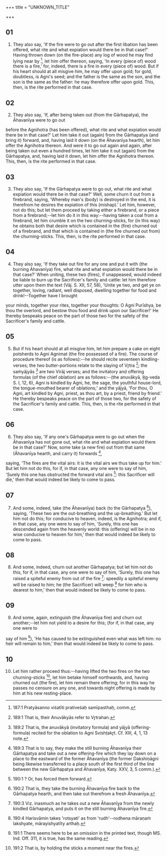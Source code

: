 +++
title = "UNKNOWN_TITLE"

+++


## 01
1. They also say, 'If the fire were to go out after the first libation has been offered, what rite and what expiation would there be in that case?' Having thrown down (on the fire-place) any log of wood he may find lying near by [^egg_521], let him offer thereon, saying, 'In every (piece of) wood there is a fire,' for, indeed, there is a fire in every (piece of) wood. But if his heart should at all misgive him, he may offer upon gold; for gold, doubtless, is Agni's seed; and the father is the same as the son, and the son is the same as the father: he may therefore offer upon gold. This, then, is the rite performed in that case.

[^egg_521]: 187:1 Pratyāsanno viśatīti prativeśaḥ samīpasthaḥ, comm.

## 02
2. They also say, 'If, after being taken out (from the Gārhapatya), the Āhavanīya were to go out

before the Agnihotra (has been offered), what rite and what expiation would there be in that case?' Let him take it out (again) from the Gārhapatya (and bring it) forward, and, having laid it down (on the Āhavanīya hearth), let him offer the Agnihotra thereon. And were it to go out again and again, after being taken out even a hundred times, let him take it out (again) from the Gārhapatya, and, having laid it down, let him offer the Agnihotra thereon. This, then, is the rite performed in that case.

## 03
3. They also say, 'If the Gārhapatya were to go out, what rite and what expiation would there be in that case?' Well, some churn it out from a firebrand, saying, 'Whereby man's (body) is destroyed in the end, it is therefrom he desires the expiation of this (mishap).' Let him, however, not do this; but let them proceed by taking either a firebrand, or a piece from a firebrand;--let him do it in this way:--having taken a coal from a firebrand, let him crumble it on the two churning-sticks, for (in this way) he obtains both that desire which is contained in the (fire) churned out of a firebrand, and that which is contained in (the fire churned out from) the churning-sticks. This, then, is the rite performed in that case.

## 04
4. They also say, 'If they take out fire for any one and put it with (the burning Āhavanīya) fire, what rite and what expiation would there be in that case?' When uniting, these two (fires), if unappeased, would indeed be liable to burn up the Sacrificer's family and cattle: let him therefore utter upon them the text (Vāj. S. XII, 57, 58), 'Unite ye two, and get ye on together, loving, radiant, well disposed, dwelling together for food and drink!--Together have I brought

your minds, together your rites, together your thoughts: O Agni Purīshya, be thou the overlord, and bestow thou food and drink upon our Sacrificer!' He thereby bespeaks peace on the part of those two for the safety of the Sacrificer's family and cattle.

## 05
5. But if his heart should at all misgive him, let him prepare a cake on eight potsherds to Agni Agnimat (the fire possessed of a fire). The course of procedure thereof (is as follows):--he should recite seventeen kindling-verses; the two butter-portions relate to the slaying of Vr̥tra [^egg_522]; the saṁyājyās [^egg_523] are two Virāj verses; and the invitatory and offering formulas (of the chief oblation) are as follows:--(the anuvākyā, R̥g-veda S. I, 12, 6), Agni is kindled by Agni, he, the sage, the youthful house-lord, the tongue-mouthed bearer of oblations;' and the yājyā, 'For thou, O Agni, art kindled by Agni, priest, as thou art, by a priest, friend by friend.' He thereby bespeaks peace on the part of those two, for the safety of the Sacrificer's family and cattle. This, then, is the rite performed in that case.

[^egg_522]: 189:1 That is, their Anuvākyās refer to Vr̥trahan.

[^egg_523]: 189:2 That is, the anuvākyā (invitatory formula) and yājyā (offering-formula) recited for the oblation to Agni Svishṭakr̥t. Cf. XIII, 4, 1, 13 note.

## 06
6. They also say, 'If any one's Gārhapatya were to go out when the Āhavanīya has not gone out, what rite and what expiation would there be in that case?' Now, some take (a new fire) out from that same (Āhavanīya hearth, and carry it) forwards [^egg_524],

[^egg_524]: 189:3 That is to say, they make the still burning Āhavanīya their Gārhapatya and take out a new offering-fire which they lay down on a place to the eastward of the former Āhavanīya (the former  Dakshiṇāgni being likewise transferred to a place south of the first third of the line between the new Gārhapatya and Āhavanīya, Katy. XXV, 3, 5 comm.).

saying, 'The fires are the vital airs: it is the vital airs we thus take up for him.' But let him not do this, for if, in that case, any one were to say of him, 'Surely this one has obstructed the forward vital airs [^egg_525]: this Sacrificer will die,' then that would indeed be likely to come to pass.

[^egg_525]: 190:1 ? Or, has forced them forward.

## 07
7. And some, indeed, take (the Āhavanīya) back (to the Gārhapatya [^egg_526]), saying, 'These two are the out-breathing and the up-breathing.' But let him not do this; for conducive to heaven, indeed, is the Agnihotra; and if, in that case, any one were to say of him, 'Surely, this one has descended again from the heavenly world: this (offering) will be in no wise conducive to heaven for him,' then that would indeed be likely to come to pass.

[^egg_526]: 190:2 That is, they take the burning Āhavanīya fire back to the Gārhapatya hearth, and then take out therefrom a fresh Āhavanīya.

## 08
8. And some, indeed, churn out another Gārhapatya; but let him not do this, for if, in that case, any one were to say of him, 'Surely, this one has raised a spiteful enemy from out of the fire [^egg_527]: speedily a spiteful enemy will be raised to him; he (the Sacrificer) will weep [^egg_528] for him who is dearest to him,' then that would indeed be likely to come to pass.

[^egg_527]: 190:3 Viz. inasmuch as he takes out a new Āhavanīya from the newly kindled Gārhapatya, and puts it on the still burning Āhavanīya fire.

[^egg_528]: 190:4 Harisvāmin takes 'rotsyati' as from 'rudh'--rodhena māraṇaṁ lakshyate, mārayishyatīty arthaḥ.

## 09
9. And some, again, extinguish (the Āhavanīya fire) and churn out another;--let him not yield to a desire for this; (for if, in that case, any one were to

say of him [^egg_529]), 'He has caused to be extinguished even what was left him: no heir will remain to him,' then that would indeed be likely to come to pass.

[^egg_529]: 191:1 There seems here to be an omission in the printed text, though MS. Ind. Off. 311, it is true, has the same reading.

## 10
10. Let him rather proceed thus:--having lifted the two fires on the two churning-sticks [^egg_530], let him betake himself northwards, and, having churned out (the fire), let him remain there offering; for in this way he passes no censure on any one, and towards night offering is made by him at his new resting-place.

[^egg_530]: 191:2 That is, by holding the sticks a moment near the fires.

